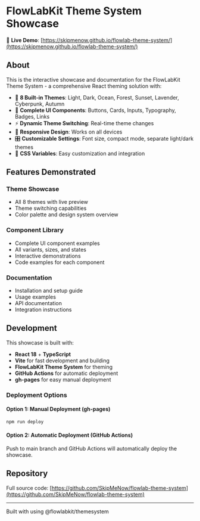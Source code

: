# FlowLabKit Theme System Showcase

🚀 **Live Demo**: [https://skipmenow.github.io/flowlab-theme-system/](https://skipmenow.github.io/flowlab-theme-system/)

## About

This is the interactive showcase and documentation for the FlowLabKit Theme System - a comprehensive React theming solution with:

- 🎨 **8 Built-in Themes**: Light, Dark, Ocean, Forest, Sunset, Lavender, Cyberpunk, Autumn
- 🔧 **Complete UI Components**: Buttons, Cards, Inputs, Typography, Badges, Links
- ⚡ **Dynamic Theme Switching**: Real-time theme changes
- 📱 **Responsive Design**: Works on all devices
- 🎛️ **Customizable Settings**: Font size, compact mode, separate light/dark themes
- 🔗 **CSS Variables**: Easy customization and integration

## Features Demonstrated

### Theme Showcase
- All 8 themes with live preview
- Theme switching capabilities
- Color palette and design system overview

### Component Library
- Complete UI component examples
- All variants, sizes, and states
- Interactive demonstrations
- Code examples for each component

### Documentation
- Installation and setup guide
- Usage examples
- API documentation
- Integration instructions

## Development

This showcase is built with:
- **React 18** + **TypeScript**
- **Vite** for fast development and building
- **FlowLabKit Theme System** for theming
- **GitHub Actions** for automatic deployment
- **gh-pages** for easy manual deployment

### Deployment Options

#### Option 1: Manual Deployment (gh-pages)
```bash
npm run deploy
```

#### Option 2: Automatic Deployment (GitHub Actions)
Push to main branch and GitHub Actions will automatically deploy the showcase.

## Repository

Full source code: [https://github.com/SkipMeNow/flowlab-theme-system](https://github.com/SkipMeNow/flowlab-theme-system)

---

Built with using @flowlabkit/themesystem